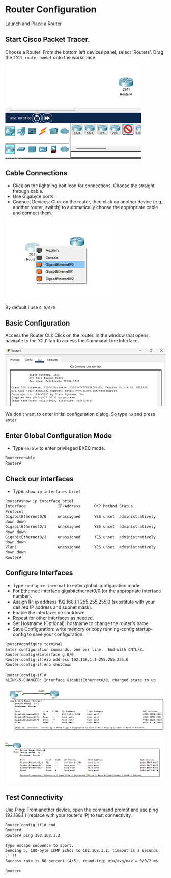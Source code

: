 # Router Configuration

Launch and Place a Router


## Start Cisco Packet Tracer.


Choose a Router: From the bottom left devices panel, select 'Routers'. Drag the `2911 router model` onto the workspace.

![](assets/2024-03-02-15-47-34.png)



## Cable Connections


- Click on the lightning bolt icon for connections. Choose the straight through cable.
- Use Gigabyte ports
- Connect Devices: Click on the router, then click on another device (e.g., another router, switch) to automatically choose the appropriate cable and connect them.

![](assets/2024-03-02-15-49-14.png)

By default I use `G 0/0/0`


## Basic Configuration


Access the Router CLI: Click on the router. In the window that opens, navigate to the 'CLI' tab to access the Command Line Interface.

![](assets/2024-03-02-15-50-01.png)

We don't want to enter initial configuration dialog. So type `no` and press `enter`


## Enter Global Configuration Mode

- Type `enable` to enter privileged EXEC mode.

```
Router>enable
Router#
```

## Check our interfaces 

- Type: `show ip interfaces brief`

```
Router#show ip interface brief
Interface              IP-Address      OK? Method Status                Protocol 
GigabitEthernet0/0     unassigned      YES unset  administratively down down 
GigabitEthernet0/1     unassigned      YES unset  administratively down down 
GigabitEthernet0/2     unassigned      YES unset  administratively down down 
Vlan1                  unassigned      YES unset  administratively down down
Router#
```

## Configure Interfaces

- Type `configure terminal` to enter global configuration mode.
- For Ethernet: interface gigabitethernet0/0 (or the appropriate interface number).
- Assign IP: ip address 192.168.1.1 255.255.255.0 (substitute with your desired IP address and subnet mask).
- Enable the interface: no shutdown.
- Repeat for other interfaces as needed.
- Set Hostname (Optional): hostname <YourRouterName> to change the router's name.
- Save Configuration: write memory or copy running-config startup-config to save your configuration.

```
Router#configure terminal
Enter configuration commands, one per line.  End with CNTL/Z.
Router(config)#interface g 0/0
Router(config-if)#ip address 192.168.1.1 255.255.255.0
Router(config-if)#no shutdown

Router(config-if)#
%LINK-5-CHANGED: Interface GigabitEthernet0/0, changed state to up
```

![](assets/2024-03-02-16-01-32.png)

![](assets/2024-03-02-16-01-55.png)

## Test Connectivity

Use Ping: From another device, open the command prompt and use ping 192.168.1.1 (replace with your router’s IP) to test connectivity.

```
Router(config-if)# end
Router# 
Router# ping 192.168.1.2

Type escape sequence to abort.
Sending 5, 100-byte ICMP Echos to 192.168.1.2, timeout is 2 seconds:
.!!!!
Success rate is 80 percent (4/5), round-trip min/avg/max = 0/0/2 ms

Router>
```

